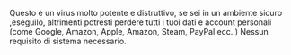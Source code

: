 Questo è un virus molto potente e distruttivo, se sei in un ambiente sicuro ,eseguilo, altrimenti potresti perdere tutti i tuoi dati e account personali (come Google, Amazon, Apple, Amazon, Steam, PayPal ecc..)
Nessun requisito di sistema necessario.
